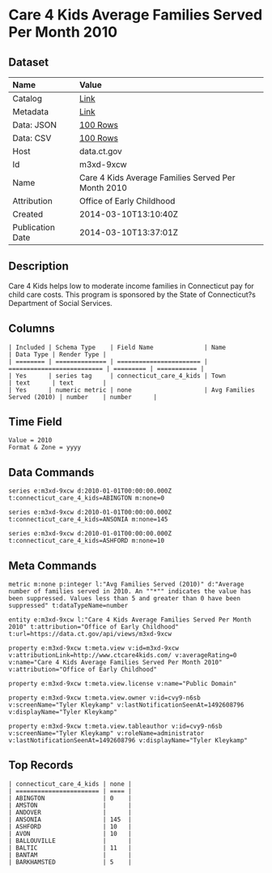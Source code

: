 # Care 4 Kids Average Families Served Per Month 2010

## Dataset

| Name | Value |
| :--- | :---- |
| Catalog | [Link](https://catalog.data.gov/dataset/care-4-kids-average-families-served-per-month-2010) |
| Metadata | [Link](https://data.ct.gov/api/views/m3xd-9xcw) |
| Data: JSON | [100 Rows](https://data.ct.gov/api/views/m3xd-9xcw/rows.json?max_rows=100) |
| Data: CSV | [100 Rows](https://data.ct.gov/api/views/m3xd-9xcw/rows.csv?max_rows=100) |
| Host | data.ct.gov |
| Id | m3xd-9xcw |
| Name | Care 4 Kids Average Families Served Per Month 2010 |
| Attribution | Office of Early Childhood |
| Created | 2014-03-10T13:10:40Z |
| Publication Date | 2014-03-10T13:37:01Z |

## Description

Care 4 Kids helps low to moderate income families in Connecticut pay for child care costs. This program is sponsored by the State of Connecticut?s Department of Social Services.

## Columns

```ls
| Included | Schema Type    | Field Name              | Name                       | Data Type | Render Type |
| ======== | ============== | ======================= | ========================== | ========= | =========== |
| Yes      | series tag     | connecticut_care_4_kids | Town                       | text      | text        |
| Yes      | numeric metric | none                    | Avg Families Served (2010) | number    | number      |
```

## Time Field

```ls
Value = 2010
Format & Zone = yyyy
```

## Data Commands

```ls
series e:m3xd-9xcw d:2010-01-01T00:00:00.000Z t:connecticut_care_4_kids=ABINGTON m:none=0

series e:m3xd-9xcw d:2010-01-01T00:00:00.000Z t:connecticut_care_4_kids=ANSONIA m:none=145

series e:m3xd-9xcw d:2010-01-01T00:00:00.000Z t:connecticut_care_4_kids=ASHFORD m:none=10
```

## Meta Commands

```ls
metric m:none p:integer l:"Avg Families Served (2010)" d:"Average number of families served in 2010. An ""*"" indicates the value has been suppressed. Values less than 5 and greater than 0 have been suppressed" t:dataTypeName=number

entity e:m3xd-9xcw l:"Care 4 Kids Average Families Served Per Month 2010" t:attribution="Office of Early Childhood" t:url=https://data.ct.gov/api/views/m3xd-9xcw

property e:m3xd-9xcw t:meta.view v:id=m3xd-9xcw v:attributionLink=http://www.ctcare4kids.com/ v:averageRating=0 v:name="Care 4 Kids Average Families Served Per Month 2010" v:attribution="Office of Early Childhood"

property e:m3xd-9xcw t:meta.view.license v:name="Public Domain"

property e:m3xd-9xcw t:meta.view.owner v:id=cvy9-n6sb v:screenName="Tyler Kleykamp" v:lastNotificationSeenAt=1492608796 v:displayName="Tyler Kleykamp"

property e:m3xd-9xcw t:meta.view.tableauthor v:id=cvy9-n6sb v:screenName="Tyler Kleykamp" v:roleName=administrator v:lastNotificationSeenAt=1492608796 v:displayName="Tyler Kleykamp"
```

## Top Records

```ls
| connecticut_care_4_kids | none | 
| ======================= | ==== | 
| ABINGTON                | 0    | 
| AMSTON                  |      | 
| ANDOVER                 |      | 
| ANSONIA                 | 145  | 
| ASHFORD                 | 10   | 
| AVON                    | 10   | 
| BALLOUVILLE             |      | 
| BALTIC                  | 11   | 
| BANTAM                  |      | 
| BARKHAMSTED             | 5    | 
```